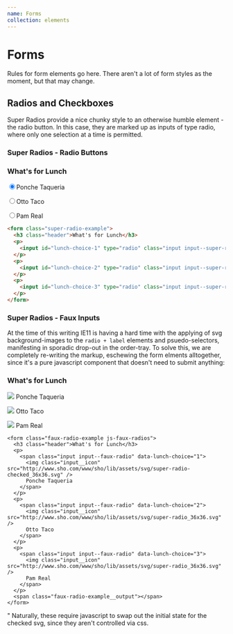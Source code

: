 ```yaml
---
name: Forms
collection: elements
---
```


# Forms

Rules for form elements go here. There aren't a lot of form styles as the moment, but that may change.

## Radios and Checkboxes

Super Radios provide a nice chunky style to an otherwise humble element - the radio button. In this case, they are marked up as inputs of type radio, where only one selection at a time is permitted.

### Super Radios - Radio Buttons
<form class="super-radio-example">
  <h3 class="header">What's for Lunch</h3>
  <p>
    <input id="lunch-choice-1" type="radio" class="input input--super-radio" name="lunch-choice" value="1" checked="checked"><label for="lunch-choice-1">Ponche Taqueria</label>
  </p>
  <p>
    <input id="lunch-choice-2" type="radio" class="input input--super-radio" name="lunch-choice" value="2"><label for="lunch-choice-2">Otto Taco</label>
  </p>
  <p>
    <input id="lunch-choice-3" type="radio" class="input input--super-radio" name="lunch-choice" value="3"><label for="lunch-choice-3">Pam Real</label>
  </p>
</form>

```html 
<form class="super-radio-example">
  <h3 class="header">What's for Lunch</h3>
  <p>
    <input id="lunch-choice-1" type="radio" class="input input--super-radio" name="lunch-choice" value="1" checked="checked"><label for="lunch-choice-1">Ponche Taqueria</label>
  </p>
  <p>
    <input id="lunch-choice-2" type="radio" class="input input--super-radio" name="lunch-choice" value="2"><label for="lunch-choice-2">Otto Taco</label>
  </p>
  <p>
    <input id="lunch-choice-3" type="radio" class="input input--super-radio" name="lunch-choice" value="3"><label for="lunch-choice-3">Pam Real</label>
  </p>
</form>
```
<!--
### Super Radios - Checkboxes
The list of Providers in the Order Tray needs to have a beefier look, more befitting of an important choice. While inputs of type radio are typically used to capture mutally exclusive selections, (only one option at a time), that's not the case here, where they are actually checkboxes.

<div class="super-radio-example order-picker">
  <ul>
    <li class="order-picker__provider order-picker__control">
      <input id="order-picker-provider-1" type="checkbox" class="input input--super-radio" name="order-picker-provider" value="1">
      <label for="order-picker-provider-1">TV Provider</label>
    </li>
    <li class="order-picker__provider order-picker__control">
      <input id="order-picker-provider-3" type="checkbox" class="input input--super-radio" name="order-picker-provider" value="3">
      <label for="order-picker-provider-3">Amazon</label>
    </li>
    <li class="order-picker__provider order-picker__control">
      <input id="order-picker-provider-7" type="checkbox" class="input input--super-radio" name="order-picker-provider" value="7">
      <label for="order-picker-provider-7">Android</label>
    </li>
    <li class="order-picker__provider order-picker__control">
      <input id="order-picker-provider-5" type="checkbox" class="input input--super-radio" name="order-picker-provider" value="5">
      <label for="order-picker-provider-5">Apple</label>
    </li>
    <li class="order-picker__provider order-picker__control">
      <input id="order-picker-provider-8" type="checkbox" class="input input--super-radio" name="order-picker-provider" value="8">
      <label for="order-picker-provider-8">Roku</label>
    </li>
    <li class="order-picker__provider order-picker__control">
      <input id="order-picker-provider-6" type="checkbox" class="input input--super-radio" name="order-picker-provider" value="6">
      <label for="order-picker-provider-6">Playstation Vue</label>
    </li>
    <li class="order-picker__provider order-picker__control">
      <input id="order-picker-provider-14" type="checkbox" class="input input--super-radio" name="order-picker-provider" value="14">
      <label for="order-picker-provider-14">Hulu</label>
    </li>
  </ul>
</div>

```html 
<div class="order-picker">
  <ul>
    <li class="order-picker__provider order-picker__control">
      <input id="order-picker-provider-1" type="checkbox" class="input input--super-radio" name="order-picker-provider" value="1">
      <label for="order-picker-provider-1">TV Provider</label>
    </li>
    <li class="order-picker__provider order-picker__control">
      <input id="order-picker-provider-3" type="checkbox" class="input input--super-radio" name="order-picker-provider" value="3">
      <label for="order-picker-provider-3">Amazon</label>
    </li>
    <li class="order-picker__provider order-picker__control">
      <input id="order-picker-provider-7" type="checkbox" class="input input--super-radio" name="order-picker-provider" value="7">
      <label for="order-picker-provider-7">Android</label>
    </li>
    <li class="order-picker__provider order-picker__control">
      <input id="order-picker-provider-5" type="checkbox" class="input input--super-radio" name="order-picker-provider" value="5">
      <label for="order-picker-provider-5">Apple</label>
    </li>
    <li class="order-picker__provider order-picker__control">
      <input id="order-picker-provider-8" type="checkbox" class="input input--super-radio" name="order-picker-provider" value="8">
      <label for="order-picker-provider-8">Roku</label>
    </li>
    <li class="order-picker__provider order-picker__control">
      <input id="order-picker-provider-6" type="checkbox" class="input input--super-radio" name="order-picker-provider" value="6">
      <label for="order-picker-provider-6">Playstation Vue</label>
    </li>
    <li class="order-picker__provider order-picker__control">
      <input id="order-picker-provider-14" type="checkbox" class="input input--super-radio" name="order-picker-provider" value="14">
      <label for="order-picker-provider-14">Hulu</label>
    </li>
  </ul>
</div>

```
-->

### Super Radios - Faux Inputs

At the time of this writing IE11 is having a hard time with the applying of svg background-images to the `radio + label` elements and psuedo-selectors, manifesting in sporadic drop-out in the order-tray. 
To solve this, we are completely re-writing the markup, eschewing the form elments alltogether, since it's a pure javascript component that doesn't need to submit anything:

<form class="faux-radio-example js-faux-radios">
  <h3 class="header">What's for Lunch</h3>
  <p>
    <span class="input input--faux-radio input--faux-radio-checked" data-lunch-choice="1">
      <img class="input__icon" src="http://www.sho.com/www/sho/lib/assets/svg/super-radio-checked_36x36.svg" />
      Ponche Taqueria
    </span>
  </p>
  <p>
    <span class="input input--faux-radio" data-lunch-choice="2">
      <img class="input__icon" src="http://www.sho.com/www/sho/lib/assets/svg/super-radio_36x36.svg" />
      Otto Taco
    </span>
  </p>
  <p>
    <span class="input input--faux-radio" data-lunch-choice="3">
      <img class="input__icon" src="http://www.sho.com/www/sho/lib/assets/svg/super-radio_36x36.svg" />
      Pam Real
    </span>
  </p>
</form>

```
<form class="faux-radio-example js-faux-radios">
  <h3 class="header">What's for Lunch</h3>
  <p>
    <span class="input input--faux-radio" data-lunch-choice="1">
      <img class="input__icon" src="http://www.sho.com/www/sho/lib/assets/svg/super-radio-checked_36x36.svg" />
      Ponche Taqueria
    </span>
  </p>
  <p>
    <span class="input input--faux-radio" data-lunch-choice="2">
      <img class="input__icon" src="http://www.sho.com/www/sho/lib/assets/svg/super-radio_36x36.svg" />
      Otto Taco
    </span>
  </p>
  <p>
    <span class="input input--faux-radio" data-lunch-choice="3">
      <img class="input__icon" src="http://www.sho.com/www/sho/lib/assets/svg/super-radio_36x36.svg" />
      Pam Real
    </span>
  </p>
  <span class="faux-radio-example__output"></span>
</form>

```
"
Naturally, these require javascript to swap out the initial state for the checked svg, since they aren't controlled via css.


